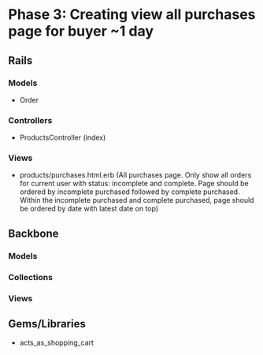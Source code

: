 # Phase 3: Creating view all purchases page for buyer ~1 day

## Rails
### Models
* Order

### Controllers
* ProductsController (index)

### Views
* products/purchases.html.erb (All purchases page. Only show all orders
  for current user with status: incomplete and complete. Page should be
  ordered by incomplete purchased followed by complete purchased. Within
  the incomplete purchased and complete purchased, page should be
  ordered by date with latest date on top)

## Backbone
### Models

### Collections

### Views

## Gems/Libraries
* acts_as_shopping_cart
